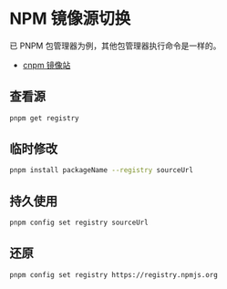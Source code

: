 # NPM 镜像源切换

已 PNPM 包管理器为例，其他包管理器执行命令是一样的。

- [cnpm 镜像站](https://npmmirror.com/)

## 查看源

```bash
pnpm get registry
```

## 临时修改

```bash
pnpm install packageName --registry sourceUrl
```

## 持久使用

```bash
pnpm config set registry sourceUrl
```

## 还原

```bash
pnpm config set registry https://registry.npmjs.org
```
